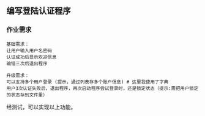 ## 编写登陆认证程序 ##

### 作业需求 ###

    基础需求：
    让用户输入用户名密码
    认证成功后显示欢迎信息
    输错三次后退出程序

    升级需求：
    可以支持多个用户登录 (提示，通过列表存多个账户信息) # 这里我使用了字典
    用户3次认证失败后，退出程序，再次启动程序尝试登录时，还是锁定状态（提示:需把用户锁定的状态存到文件里）
    
经测试，可以实现以上功能。